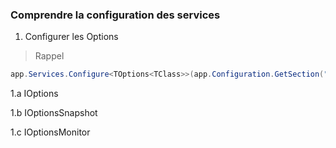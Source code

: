 ### Comprendre la configuration des services

1. Configurer les Options

> Rappel
```csharp
app.Services.Configure<TOptions<TClass>>(app.Configuration.GetSection(""))
```

1.a IOptions

1.b IOptionsSnapshot

1.c IOptionsMonitor




